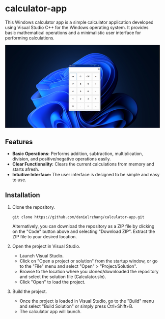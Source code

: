 # calculator-app
This Windows calculator app is a simple calculator application developed using Visual Studio C++ for the Windows operating system. It provides basic mathematical operations and a minimalistic user interface for performing calculations.

![](/images/display.png)

## Features
* **Basic Operations:** Performs addition, subtraction, multiplication, division, and positive/negative operations easily.
* **Clear Functionality:** Clears the current calculations from memory and starts afresh.
* **Intuitive Interface:** The user interface is designed to be simple and easy to use.

## Installation
1. Clone the repository.

    `git clone https://github.com/danielrzhang/calculator-app.git`

    Alternatively, you can download the repository as a ZIP file by clicking on the "Code" button above and selecting "Download ZIP". Extract the ZIP file to your desired location.

2. Open the project in Visual Studio.
    * Launch Visual Studio.
    * Click on "Open a project or solution" from the startup window, or go to the "File" menu and select "Open" > "Project/Solution".
    * Browse to the location where you cloned/downloaded the repository and select the solution file (Calculator.sln).
    * Click "Open" to load the project.
  
3. Build the project.
    * Once the project is loaded in Visual Studio, go to the "Build" menu and select "Build Solution" or simply press Ctrl+Shift+B.
    * The calculator app will launch.
